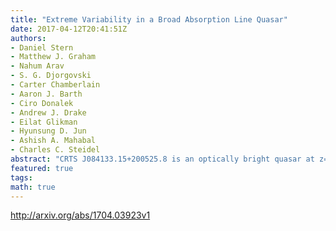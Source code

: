 ```yaml
---
title: "Extreme Variability in a Broad Absorption Line Quasar"
date: 2017-04-12T20:41:51Z
authors:
- Daniel Stern
- Matthew J. Graham
- Nahum Arav
- S. G. Djorgovski
- Carter Chamberlain
- Aaron J. Barth
- Ciro Donalek
- Andrew J. Drake
- Eilat Glikman
- Hyunsung D. Jun
- Ashish A. Mahabal
- Charles C. Steidel
abstract: "CRTS J084133.15+200525.8 is an optically bright quasar at z=2.345 that has shown extreme spectral variability over the past decade. Photometrically, the source had a visual magnitude of V~17.3 between 2002 and 2008. Then, over the following five years, the source slowly brightened by approximately one magnitude, to V~16.2. Only ~1 in 10,000 quasars show such extreme variability, as quantified by the extreme parameters derived for this quasar assuming a damped random walk model. A combination of archival and newly acquired spectra reveal the source to be an iron low-ionization broad absorption line (FeLoBAL) quasar with extreme changes in its absorption spectrum. Some absorption features completely disappear over the 9 years of optical spectra, while other features remain essentially unchanged. We report the first definitive redshift for this source, based on the detection of broad H-alpha in a Keck/MOSFIRE spectrum. Absorption systems separated by several 1000 km/s in velocity show coordinated weakening in the depths of their troughs as the continuum flux increases. We interpret the broad absorption line variability to be due to changes in photoionization, rather than due to motion of material along our line of sight. This source highlights one sort of rare transition object that astronomy will now be finding through dedicated time-domain surveys."
featured: true
tags:
math: true
---
```

http://arxiv.org/abs/1704.03923v1
